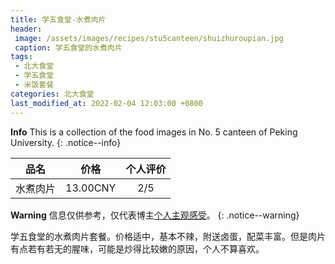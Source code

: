 ```yaml
---
title: 学五食堂-水煮肉片
header: 
 image: /assets/images/recipes/stu5canteen/shuizhuroupian.jpg
 caption: 学五食堂的水煮肉片
tags: 
 - 北大食堂
 - 学五食堂
 - 米饭套餐
categories: 北大食堂
last_modified_at: 2022-02-04 12:03:00 +0800
---
```


**Info** This is a collection of the food images in No. 5 canteen of Peking University. 
{: .notice--info}


|   品名   |   价格   | 个人评价 |
| :------: | :------: | :------: |
| 水煮肉片 | 13.00CNY |   2/5    |

**Warning** 信息仅供参考，仅代表博主<u>个人主观感受</u>。
{: .notice--warning}

学五食堂的水煮肉片套餐。价格适中，基本不辣，附送卤蛋，配菜丰富。但是肉片有点若有若无的腥味，可能是炒得比较嫩的原因，个人不算喜欢。



